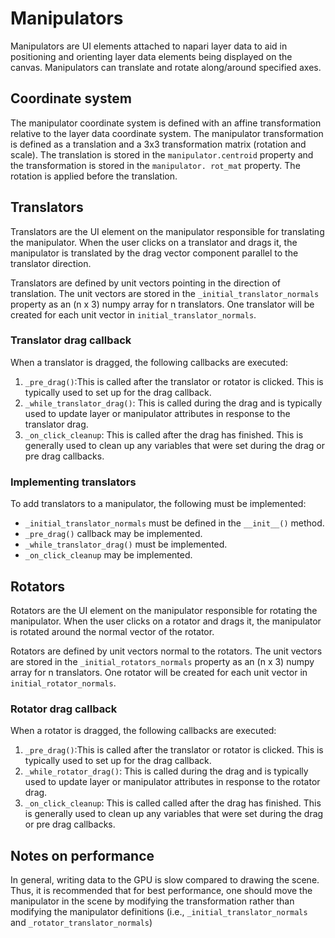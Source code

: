 # Manipulators

Manipulators are UI elements attached to napari layer data to aid in positioning and orienting layer data elements 
being displayed on the canvas. Manipulators can translate and rotate along/around specified axes.

## Coordinate system
The manipulator coordinate system is defined with an affine transformation relative to the layer data coordinate system.
The manipulator transformation is defined as a translation and a 3x3 transformation matrix (rotation and scale). The 
translation is stored in the `manipulator.centroid` property and the transformation is stored in the `manipulator.
rot_mat` property. The rotation is applied before the translation. 

## Translators
Translators are the UI element on the manipulator responsible for translating the manipulator. When the user 
clicks on a translator and drags it, the manipulator is translated by the drag vector component parallel to the 
translator direction. 

Translators are defined by unit vectors pointing in the direction of translation. The unit vectors are stored in the 
`_initial_translator_normals` property as an (n x 3) numpy array for n translators. One translator will be created 
for each unit vector in `initial_translator_normals`.

### Translator drag callback
When a translator is dragged, the following callbacks are executed:

1. `_pre_drag()`:This is called after the translator or rotator is clicked. This is typically used to set up for the 
   drag callback.
2. `_while_translator_drag()`: This is called during the drag and is typically used to update layer or manipulator 
   attributes in response to the translator drag. 
3. `_on_click_cleanup`: This is called after the drag has finished. This is generally used to clean up any 
   variables that were set during the drag or pre drag callbacks.

### Implementing translators
To add translators to a manipulator, the following must be implemented:

- `_initial_translator_normals` must be defined in the `__init__()` method.
- `_pre_drag()` callback may be implemented.
- `_while_translator_drag()` must be implemented.
- `_on_click_cleanup` may be implemented.

## Rotators
Rotators are the UI element on the manipulator responsible for rotating the manipulator. When the user 
clicks on a rotator and drags it, the manipulator is rotated around the normal vector of the rotator.

Rotators are defined by unit vectors normal to the rotators. The unit vectors are stored in the 
`_initial_rotators_normals` property as an (n x 3) numpy array for n translators. One rotator will be created 
for each unit vector in `initial_rotator_normals`.

### Rotator drag callback
When a rotator is dragged, the following callbacks are executed:

1. `_pre_drag()`:This is called after the translator or rotator is clicked. This is typically used to set up for the 
   drag callback.
2. `_while_rotator_drag()`: This is called during the drag and is typically used to update layer or manipulator 
   attributes in response to the rotator drag. 
3. `_on_click_cleanup`: This is called called after the drag has finished. This is generally used to clean up any 
   variables that were set during the drag or pre drag callbacks.

## Notes on performance

In general, writing data to the GPU is slow compared to drawing the scene. Thus, it is recommended that for best 
performance, one should move the manipulator in the scene by modifying the transformation rather than modifying the 
manipulator definitions (i.e., `_initial_translator_normals` and `_rotator_translator_normals`)



